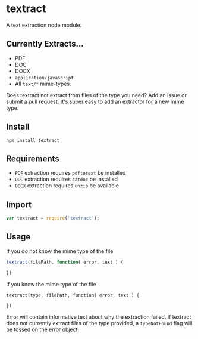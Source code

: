 textract
========

A text extraction node module.

## Currently Extracts...

* PDF
* DOC
* DOCX
* `application/javascript`
* All `text/*` mime-types.

Does textract not extract from files of the type you need?  Add an issue or submit a pull request.  It's super easy to add an extractor for a new mime type.

## Install

```
npm install textract
```

## Requirements

* `PDF` extraction requires `pdftotext` be installed
* `DOC` extraction requires `catdoc` be installed
* `DOCX` extraction requires `unzip` be available

## Import

```javascript
var textract = require('textract');
```

## Usage

If you do not know the mime type of the file

```javascript
textract(filePath, function( error, text ) {

})
```

If you know the mime type of the file

```
textract(type, filePath, function( error, text ) {

})
```

Error will contain informative text about why the extraction failed. If textract does not currently extract files of the type provided, a `typeNotFound` flag will be tossed on the error object.


